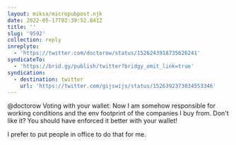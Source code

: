 ```yaml
---
layout: miksa/micropubpost.njk
date: 2022-05-17T02:39:52.841Z
title: ''
slug: '9592'
collection: reply
inreplyto:
  - 'https://twitter.com/doctorow/status/1526243918735626241'
syndicateTo:
  - 'https://brid.gy/publish/twitter?bridgy_omit_link=true'
syndication:
  - destination: twitter
    url: 'https://twitter.com/gijswijs/status/1526392373034553346'
---
```

@doctorow Voting with your wallet: Now I am somehow responsible for working conditions and the env footprint of the companies I buy from. Don&#39;t like it? You should have enforced it better with your wallet! 

I prefer to put people in office to do that for me.
